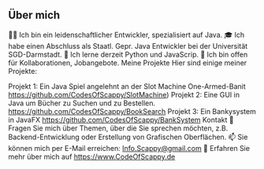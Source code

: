 ## Über mich
👨‍💻 Ich bin ein leidenschaftlicher Entwickler, spezialisiert auf Java.
🎓 Ich habe einen Abschluss als Staatl. Gepr. Java Entwickler bei der Universität SGD-Darmstadt.
🌱 Ich lerne derzeit Python und JavaScrip.
🤝 Ich bin offen für Kollaborationen, Jobangebote.
Meine Projekte
Hier sind einige meiner Projekte:

Projekt 1: Ein Java Spiel angelehnt an der Slot Machine One-Armed-Banit https://github.com/CodesOfScappy/SlotMachine)
Projekt 2: Eine GUI in Java um Bücher zu Suchen und zu Bestellen. https://github.com/CodesOfScappy/BookSearch
Projekt 3: Ein Bankysystem in JavaFX https://github.com/CodesOfScappy/BankSystem
Kontakt
💬 Fragen Sie mich über Themen, über die Sie sprechen möchten, z.B. Backend-Entwicklung oder Erstellung von Grafischen Oberflächen.
📫 Sie können mich per E-Mail erreichen: Info.Scappy@gmail.com
📄 Erfahren Sie mehr über mich auf https://www.CodeOfScappy.de

<!--
**CodeOfMauro/CodeOfMauro** is a ✨ _special_ ✨ repository because its `README.md` (this file) appears on your GitHub profile.

Here are some ideas to get you started:

- 🔭 I’m currently working on ...
- 🌱 I’m currently learning ...
- 👯 I’m looking to collaborate on ...
- 🤔 I’m looking for help with ...
- 💬 Ask me about ...
- 📫 How to reach me: ...
- 😄 Pronouns: ...
- ⚡ Fun fact: ...
-->
